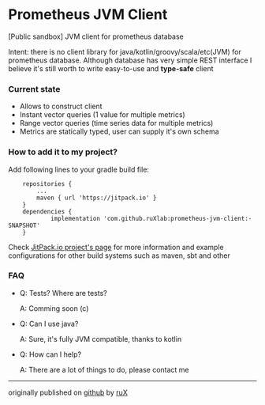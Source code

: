 # Prometheus JVM Client

[Public sandbox] JVM client for prometheus database

Intent: there is no client library for java/kotlin/groovy/scala/etc(JVM) for prometheus database.
Although database has very simple REST interface I believe it's still worth to
write easy-to-use and **type-safe** client   

### Current state

* Allows to construct client
* Instant vector queries (1 value for multiple metrics)
* Range vector queries (time series data for multiple metrics)
* Metrics are statically typed, user can supply it's own schema


### How to add it to my project?

Add following lines to your gradle build file:

```
	repositories {
		...
		maven { url 'https://jitpack.io' }
	}
	dependencies {
	        implementation 'com.github.ruXlab:prometheus-jvm-client:-SNAPSHOT'
	}
```

Check [JitPack.io project's page](https://jitpack.io/#ruXlab/prometheus-jvm-client) for more information and example
configurations for other build systems such as maven, sbt and other


### FAQ

* Q: Tests? Where are tests?
  
  A: Comming soon (c)


* Q: Can I use java?

  A: Sure, it's fully JVM compatible, thanks to kotlin
  
 
* Q: How can I help?

  A: There are a lot of things to do, please contact me
  
------------------------------

originally published on [github](https://github.com/ruXlab/prometheus-jvm-client)  by [ruX](https://rux.vc)

